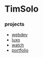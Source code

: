 # TimSolo
### projects

* [webdev](stavrdriff.github.io/webdev/)
* [luxo](stavrdriff.github.io/luxo/)
* [watch](stavrdriff.github.io/watch/)
* [portfolio](stavrdriff.github.io/portfolio/)
